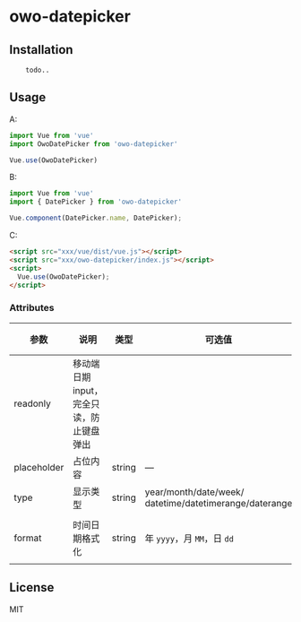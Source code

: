 # owo-datepicker


## Installation
```shell
    todo..
```

## Usage

A:
```javascript
import Vue from 'vue'
import OwoDatePicker from 'owo-datepicker'

Vue.use(OwoDatePicker)
```

B:
```javascript
import Vue from 'vue'
import { DatePicker } from 'owo-datepicker'

Vue.component(DatePicker.name, DatePicker);
```

C:
```html
<script src="xxx/vue/dist/vue.js"></script>
<script src="xxx/owo-datepicker/index.js"></script>
<script>
  Vue.use(OwoDatePicker);
</script>
```

### Attributes
| 参数      | 说明          | 类型      | 可选值                           | 默认值  |
|---------- |-------------- |---------- |--------------------------------  |-------- |
| readonly | 移动端日期input，完全只读，防止键盘弹出
| placeholder | 占位内容 | string | — | — |
| type | 显示类型 | string | year/month/date/week/ datetime/datetimerange/daterange | date |
| format | 时间日期格式化 | string | 年 `yyyy`，月 `MM`，日 `dd` | 默认yyyy-MM-dd |

## License
MIT
